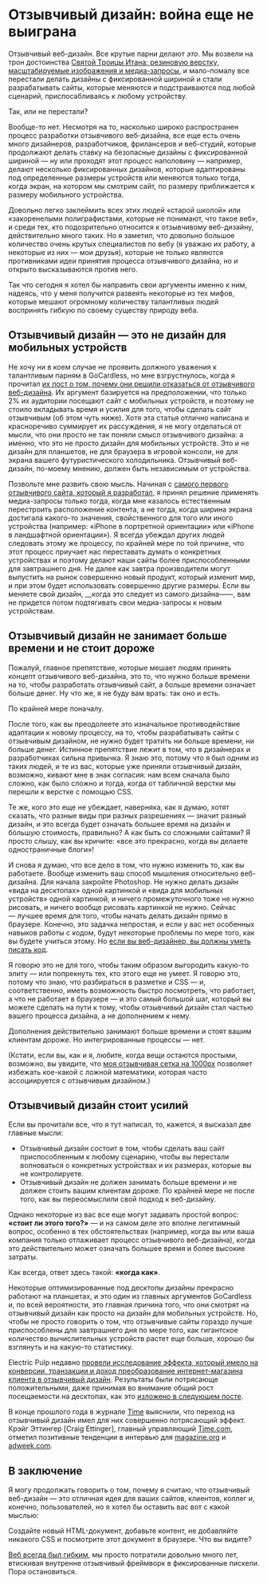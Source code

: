 # Отзывчивый дизайн: война еще не выиграна

Отзывчивый веб-дизайн. Все крутые парни делают *это*. Мы возвели на трон
достоинства [Святой Троицы Итана: резиновую верстку, масштабируемые изображения и медиа-запросы][1], и
мало-помалу все перестали делать дизайны с фиксированной шириной и стали
разрабатывать сайты, которые меняются и подстраиваются под любой сценарий,
приспосабливаясь к любому устройству.

Так, или не перестали?

Вообще-то нет. Несмотря на то, насколько широко распространен процесс разработки
отзывчивого веб-дизайна, все еще есть очень много дизайнеров, разработчиков,
фрилансеров и веб-студий, которые продолжают делать ставку на безопасные дизайны
с фиксированной шириной — ну или проходят этот процесс наполовину — например,
делают несколько фиксированных дизайнов, которые адаптированы под определенные
размеры устройств или меняются только тогда, когда экран, на котором мы смотрим
сайт, по размеру приближается к размеру мобильного устройства.

Довольно легко заклеймить всех этих людей «старой школой» или «закоренелыми
полиграфистами, которые не понимают, что такое веб», и среди тех, кто
подозрительно относится к отзывчивому веб-дизайну, действительно много таких. Но
я заметил, что довольно большое количество очень крутых специалистов по вебу (я
уважаю их работу, а некоторые из них — мои друзья), которые не только являются
противниками идеи принятия процесса отзывчивого дизайна, но и открыто
высказываются против него.

Так что сегодня я хотел бы направить cвои аргументы именно к ним, надеясь, что у
меня получится развеять некоторые из тех мифов, которые мешают огромному
количеству талантливых людей воспринять гибкую по своему существу природу веба.

## Отзывчивый дизайн — это не дизайн для мобильных устройств

Не хочу ни в коем случае не проявить должного уважения к талантливым парням в
GoCardless, но мне взгрустнулось, когда я прочитал [их пост о том, почему они решили отказаться от отзывчивого веб-дизайна][2].
Их аргумент базируется на предположении, что только 2% их аудитории посещают сайт с
мобильных устройств, и поэтому не стоило вкладывать время и усилия для того,
чтобы сделать сайт отзывчивым (об этом чуть ниже). Хотя эта статья отлично
написана и красноречиво суммирует их рассуждения, я не могу отделаться от мысли,
что они просто не так поняли смысл отзывчивого дизайна: а именно, что это не
просто дизайн для мобильных устройств. Это и не дизайн для планшетов, не для
браузера в игровой консоли, не для экрана вашего футуристического холодильника.
Отзывчивый веб-дизайн, по-моему мнению, должен быть независимым от устройства.

Позвольте мне развить свою мысль. Начиная с
[самого первого отзывчивого сайта, который я разработал][3], я принял решение
применять медиа-запросы только тогда, когда мне казалось естественным
перестроить расположение контента, а не тогда, когда ширина экрана достигала
какого-то значения, свойственного для того или иного устройства (например:
«iPhone в портретной ориентации» или «iPhone в ландшафтной ориентации»). Я
всегда убеждал других людей следовать этому же процессу, по крайней мере по той
причине, что этот процесс приучает нас переставать думать о конкретных
устройствах и поэтому делают наши сайты более приспособленными для завтрашнего
дня. Не далее как завтра производители могут выпустить на рынок совершенно новый
продукт, который изменит мир, и при этом будет использовать совершенно другие
размеры. Если вы меняете свой дизайн, __когда это следует из самого дизайна——,
вам не придется потом подтягивать свои медиа-запросы к новым устройствам.

## Отзывчивый дизайн не занимает больше времени и не стоит дороже

Пожалуй, главное препятствие, которые мешает людям принять концепт отзывчивого
веб-дизайна, это то, что нужно больше времени на то, чтобы разработать
отзывчивый сайт, а больше времени означает больше денег. Ну что же, я не буду
вам врать: так оно и есть.

По крайней мере поначалу.

После того, как вы преодолеете это изначальное противодействие адаптации к
новому процессу, на то, чтобы разрабатывать сайты с отзывчивым дизайном, не
нужно будет тратить ни больше времени, ни больше денег. Истинное препятствие
лежит в том, что в дизайнерах и разработчиках сильна привычка. Я знаю это,
потому что я был одним из таких людей, и те из вас, которые уже приняли
отзывчивый дизайн, возможно, кивают мне в знак согласия: нам всем сначала было
сложно, как было сложно и тогда, когда от табличной верстки мы перешли к верстке
с помощью CSS.

Те же, кого это еще не убеждает, наверняка, как я думаю, хотят сказать, что
разные виды при разных разрешениях — значит разный дизайн, и это всегда будет
означать большее время на дизайн и бóльшую стоимость, правильно? А как быть со
сложными сайтами? Я просто слышу, как вы кричите: «все это прекрасно, когда вы
делаете одностраничные блоги»!

И снова я думаю, что все дело в том, что нужно изменить то, как вы работаете.
Вообще изменить ваш способ мышления относительно веб-дизайна. Для начала
закройте Photoshop. Не нужно делать дизайн «вида на десктопах» одной картинкой и
«вида для мобильных устройств» одной картинкой, и ничего промежуточного тоже не
нужно рисовать, и ничего вообще рисовать картинкой не нужно. Сейчас — лучшее
время для того, чтобы начать делать дизайн прямо в браузере. Конечно, это
задачка непростая, и если у вас нет особенных навыков работы с кодом, будут
некоторые проблемы по мере того, как вы будете учиться этому. Но
[если вы веб-дизайнер, вы должны уметь писать код][4].

Я говорю это не для того, чтобы таким образом выгородить какую-то элиту — или
попрекнуть тех, кто этого еще не умеет. Я говорю это, потому что знаю, что
разбираться в разметке и CSS — и, соответственно, иметь возможность быстро
посмотреть, что работает, а что не работает в браузере — и это самый большой
шаг, который вы можете сделать на пути к тому, чтобы отзывчивый дизайн стал
частью вашего процесса дизайна, а не дополнением к нему.

Дополнения действительно занимают больше времени и стоят вашим клиентам дороже.
Но интегрированные процессы — нет.

(Кстати, если вы, как и я, любите, когда вещи остаются простыми, возможно, вы
увидите, что [моя отзывчивая сетка на 1000px][5] позволяет избежать кое-какой с
ложной математики, которая часто ассоциируется с отзывчивым дизайном.)

## Отзывчивый дизайн стоит усилий

Если вы прочитали все, что я тут написал, то, кажется, я высказал две главные
мысли:

* Отзывчивый дизайн состоит в том, чтобы сделать ваш сайт приспособленным к
любому сценарию, чтобы вы перестали волноваться о конкретных устройствах и их
размерах, которые вы не контролируете.
* Отзывчивый дизайн не должен занимать больше времени и не должен стоить вашим
клиентам дороже. По крайней мере не после того, как вы переосмыслили свой
подход к веб-дизайну.

Однако некоторые из вас все еще могут задавать простой вопрос: __«стоит ли этого
того?»__ — и на самом деле это вполне легитимный вопрос, особенно в тех
обстоятельствах (например, когда вы или ваша компания только отлаживает процесс
отзывчивого веб-дизайна), когда это действительно может означать большее время и
более высокие затраты.

Как всегда, ответ здесь такой: __«когда как»__.

Некоторые оптимизированные под десктопы дизайны прекрасно работают на планшетах,
и это один из главных аргументов GoCardless и, по всей вероятности, это главная
причина того, что они смотрят на отзывчивый дизайн как просто на дизайн для
мобильных устройств. Но, чтобы не просто говорить о том, что отзывчивые сайты
гораздо лучше приспособлены для завтрашнего дня по мере того, как гигантское
количество вычислительных устройств растет еще больше, хорошо бы взглянуть и на
какую-то статистику.

Electric Pulp недавно [провели исследование эффекта, который имело на конверсии, транзакции и доход преобразование интернет-магазина клиента в отзывчивый дизайн][6].
Результаты были потрясающе положительными, даже принимая во внимание общий рост
посещаемости на десктопах, как это [изложено в следующем посте][7].

В конце прошлого года в журнале [Time][8] выяснили, что переход на отзывчивый
дизайн имел для них совершенно потрясающий эффект. Крэйг Эттингер [Craig Ettinger],
главный управляющий [Time.com][8], отметил позитивные тенденции в интервью для
[magazine.org][9] и [adweek.com][10].

## В заключение

Я могу продолжать говорить о том, почему я считаю, что отзывчивый веб-дизайн —
это отличная идея для ваших сайтов, клиентов, коллег и, конечно, пользователей,
но я хотел бы оставить вас вот с какой мыслью:

Создайте новый HTML-документ, добавьте контент, не добавляйте никакого CSS и
посмотрите этот документ в браузере. Что вы видите?

[Веб всегда был гибким][11], мы просто потратили довольно много лет, втискивая
внутренне отзывчивый фреймворк в фиксированные пискели. Пора остановиться.

[1]: http://alistapart.com/article/responsive-web-design
[2]: https://gocardless.com/blog/unresponsive-design/
[3]: http://2011.ampersandconf.com/
[4]: http://elliotjaystocks.com/blog/web-designers-who-cant-code/
[5]: http://elliotjaystocks.com/blog/a-better-photoshop-grid-for-responsive-web-design/
[6]: http://electricpulp.com/notes/you-like-apples/
[7]: http://electricpulp.com/notes/more-on-apples-mobile-optimization-in-ecommerce/
[8]: http://time.com/time/
[9]: http://magazine.org/timecom-gm-craig-ettinger-bringing-responsive-web-design-iconic-brand
[10]: http://adweek.com/news/technology/time-moves-responsive-design-144666
[11]: http://adactio.com/journal/search/?query=liquid
